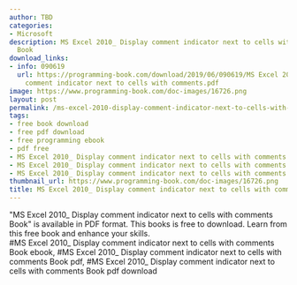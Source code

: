 ```yaml
---
author: TBD
categories:
- Microsoft
description: MS Excel 2010_ Display comment indicator next to cells with comments
  Book
download_links:
- info: 090619
  url: https://programming-book.com/download/2019/06/090619/MS Excel 2010_ Display
    comment indicator next to cells with comments.pdf
image: https://www.programming-book.com/doc-images/16726.png
layout: post
permalink: /ms-excel-2010-display-comment-indicator-next-to-cells-with-comments-book.html
tags:
- free book download
- free pdf download
- free programming ebook
- pdf free
- MS Excel 2010_ Display comment indicator next to cells with comments Book ebook
- MS Excel 2010_ Display comment indicator next to cells with comments Book pdf
- MS Excel 2010_ Display comment indicator next to cells with comments Book pdf download
thumbnail_url: https://www.programming-book.com/doc-images/16726.png
title: MS Excel 2010_ Display comment indicator next to cells with comments Book
---
```


 
<div class="item-desc text-justify">
  "MS Excel 2010_ Display comment indicator next to cells with comments Book" is available in PDF format. This books is free to download. Learn from this free book and enhance your skills.
  <br>
  #MS Excel 2010_ Display comment indicator next to cells with comments Book ebook, #MS Excel 2010_ Display comment indicator next to cells with comments Book pdf, #MS Excel 2010_ Display comment indicator next to cells with comments Book pdf download
</div>
